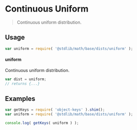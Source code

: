 # Continuous Uniform

> Continuous uniform distribution.

<section class="usage">

## Usage

```javascript
var uniform = require( '@stdlib/math/base/dists/uniform' );
```

#### uniform

Continuous uniform distribution.

```javascript
var dist = uniform;
// returns {...}
```

</section>

<!-- /.usage -->

<section class="examples">

## Examples

<!-- TODO: better examples -->

```javascript
var getKeys = require( 'object-keys' ).shim();
var uniform = require( '@stdlib/math/base/dists/uniform' );

console.log( getKeys( uniform ) );
```

</section>

<!-- /.examples -->

<section class="links">

</section>

<!-- /.links -->
